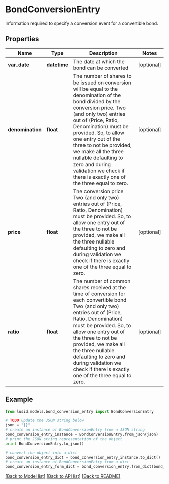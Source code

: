 # BondConversionEntry

Information required to specify a conversion event for a convertible bond.

## Properties
Name | Type | Description | Notes
------------ | ------------- | ------------- | -------------
**var_date** | **datetime** | The date at which the bond can be converted | [optional] 
**denomination** | **float** | The number of shares to be issued on conversion will be equal to the denomination of the  bond divided by the conversion price.  Two (and only two) entries out of (Price, Ratio, Denomination) must be provided.  So, to allow one entry out of the three to not be provided, we make all the three  nullable defaulting to zero and during validation we check if there is exactly one  of the three equal to zero. | [optional] 
**price** | **float** | The conversion price  Two (and only two) entries out of (Price, Ratio, Denomination) must be provided.  So, to allow one entry out of the three to not be provided, we make all the three  nullable defaulting to zero and during validation we check if there is exactly one  of the three equal to zero. | [optional] 
**ratio** | **float** | The number of common shares received at the time of conversion for each convertible bond  Two (and only two) entries out of (Price, Ratio, Denomination) must be provided.  So, to allow one entry out of the three to not be provided, we make all the three  nullable defaulting to zero and during validation we check if there is exactly one  of the three equal to zero. | [optional] 

## Example

```python
from lusid.models.bond_conversion_entry import BondConversionEntry

# TODO update the JSON string below
json = "{}"
# create an instance of BondConversionEntry from a JSON string
bond_conversion_entry_instance = BondConversionEntry.from_json(json)
# print the JSON string representation of the object
print BondConversionEntry.to_json()

# convert the object into a dict
bond_conversion_entry_dict = bond_conversion_entry_instance.to_dict()
# create an instance of BondConversionEntry from a dict
bond_conversion_entry_form_dict = bond_conversion_entry.from_dict(bond_conversion_entry_dict)
```
[[Back to Model list]](../README.md#documentation-for-models) [[Back to API list]](../README.md#documentation-for-api-endpoints) [[Back to README]](../README.md)


